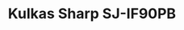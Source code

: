 ---
title: Kulkas Sharp SJ-IF90PB
Images: ../static/sharp.jpg
deskripsi: Pengaturan suhunya dapat diatur dengan tepat dengan teknologi J-Tech Interver yang memiliki 36 tahap pendinginan. 
--- 